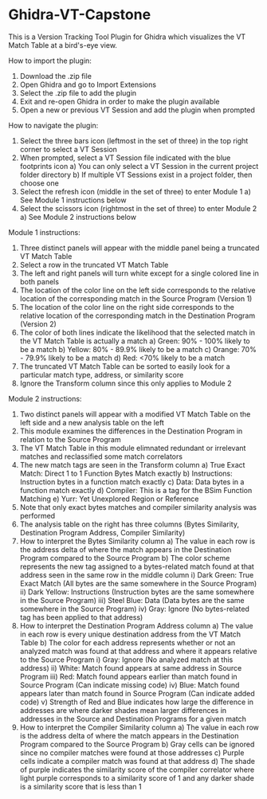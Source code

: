 # Ghidra-VT-Capstone
This is a Version Tracking Tool Plugin for Ghidra which visualizes the VT Match Table at a bird's-eye view.

How to import the plugin:
1) Download the .zip file
2) Open Ghidra and go to Import Extensions
3) Select the .zip file to add the plugin
4) Exit and re-open Ghidra in order to make the plugin available
5) Open a new or previous VT Session and add the plugin when prompted

How to navigate the plugin:
1) Select the three bars icon (leftmost in the set of three) in the top right corner to select a VT Session
2) When prompted, select a VT Session file indicated with the blue footprints icon
     a) You can only select a VT Session in the current project folder directory
     b) If multiple VT Sessions exist in a project folder, then choose one
3) Select the refresh icon (middle in the set of three) to enter Module 1
     a) See Module 1 instructions below
4) Select the scissors icon (rightmost in the set of three) to enter Module 2
     a) See Module 2 instructions below

Module 1 instructions:
1) Three distinct panels will appear with the middle panel being a truncated VT Match Table
2) Select a row in the truncated VT Match Table
3) The left and right panels will turn white except for a single colored line in both panels
4) The location of the color line on the left side corresponds to the relative location of
   the corresponding match in the Source Program (Version 1)
5) The location of the color line on the right side corresponds to the relative location of
   the corresponding match in the Destination Program (Version 2) 
6) The color of both lines indicate the likelihood that the selected match in the VT Match Table is actually a match
     a) Green:  90% - 100% likely to be a match
     b) Yellow: 80% - 89.9% likely to be a match
     c) Orange: 70% - 79.9% likely to be a match
     d) Red:    <70% likely to be a match
7) The truncated VT Match Table can be sorted to easily look for a particular match type, address, or similarity score
8) Ignore the Transform column since this only applies to Module 2

Module 2 instructions:
1) Two distinct panels will appear with a modified VT Match Table on the left side and a new analysis table on the left
2) This module examines the differences in the Destination Program in relation to the Source Program
3) The VT Match Table in this module elimnated redundant or irrelevant matches and reclassified some match correlators
4) The new match tags are seen in the Transform column
     a) True Exact Match: Direct 1 to 1 Function Bytes Match exactly
     b) Instructions: Instruction bytes in a function match exactly
     c) Data: Data bytes in a function match exactly
     d) Compiler: This is a tag for the BSim Function Matching
     e) Yurr: Yet Unexplored Region or Reference
5) Note that only exact bytes matches and compiler similarity analysis was performed
6) The analysis table on the right has three columns (Bytes Similarity, Destination Program Address, Compiler Similarity)
7) How to interpret the Bytes Similarity column
     a)  The value in each row is the address delta of where the match appears in the Destination Program compared to the Source Program
     b) The color scheme represents the new tag assigned to a bytes-related match found at that address seen in the same row in the middle column
             i) Dark Green: True Exact Match (All bytes are the same somewhere in the Source Program)
             ii) Dark Yellow: Instructions (Instruction bytes are the same somewhere in the Source Program)
             iii) Steel Blue: Data (Data bytes are the same somewhere in the Source Program)
             iv) Gray: Ignore (No bytes-related tag has been applied to that address)
8) How to interpret the Destination Program Address column
     a) The value in each row is every unique destination address from the VT Match Table
     b) The color for each address represents whether or not an analyzed match was found at that address and where it appears relative to the Source Program
             i) Gray: Ignore (No analyzed match at this address)
             ii) White: Match found appears at same address in Source Program
             iii) Red: Match found appears earlier than match found in Source Program (Can indicate missing code)
             iv) Blue: Match found appears later than match found in Source Program (Can indicate added code)
             v) Strength of Red and Blue indicates how large the difference in addresses are where darker shades mean larger differences in addresses in the Source and Destination Programs for a given match
10) How to interpret the Compiler Similarity column
     a)  The value in each row is the address delta of where the match appears in the Destination Program compared to the Source Program
     b) Gray cells can be ignored since no compiler matches were found at those addresses
     c) Purple cells indicate a compiler match was found at that address
     d) The shade of purple indicates the similarity score of the compiler correlator where light purple corresponds to a similarity score of 1 and any darker shade is a similarity score that is less than 1
